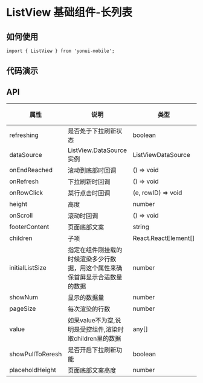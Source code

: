 # ListView 基础组件-长列表
## 如何使用

```
import { ListView } from 'yonui-mobile';

```

## 代码演示


## API

属性 | 说明 | 类型 | 默认值 | 必选
----|-----|------|------|------
refreshing | 是否处于下拉刷新状态 | boolean | false | false
dataSource | ListView.DataSource 实例 | ListViewDataSource | 无 | false
onEndReached | 滚动到底部时回调 | () => void | 无 | false
onRefresh | 下拉刷新时回调 | () => void | 无 | false
onRowClick | 某行点击时回调 | (e, rowID) => void | 无 | false
height | 高度 | number | 600 | false
onScroll | 滚动时回调 | () => void | 无 | false
footerContent | 页面底部文案 | string | 无 | false
children | 子项 | React.ReactElement[] | 无 | false
initialListSize | 指定在组件刚挂载的时候渲染多少行数据，用这个属性来确保首屏显示合适数量的数据 | number | 10 | false
showNum | 显示的数据量 | number | 10 | false
pageSize | 每次渲染的行数 | number | 4 | false
value | 如果value不为空,说明是受控组件,渲染时取children里的数据 | any[] | 无 | false
showPullToReresh | 是否开启下拉刷新功能 | boolean | true | false
placeholdHeight | 页面底部文案高度 | number | 0 | false
